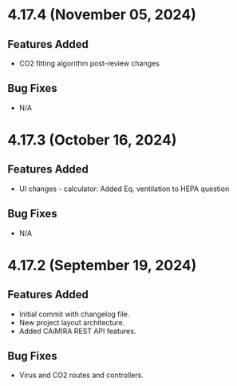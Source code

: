 # 4.17.4 (November 05, 2024)

## Features Added
- CO2 fitting algorithm post-review changes

## Bug Fixes
- N/A

# 4.17.3 (October 16, 2024)

## Features Added
- UI changes - calculator: Added Eq. ventilation to HEPA question

## Bug Fixes
- N/A

# 4.17.2 (September 19, 2024)

## Features Added
- Initial commit with changelog file.
- New project layout architecture.
- Added CAiMIRA REST API features.

## Bug Fixes
- Virus and CO2 routes and controllers.
